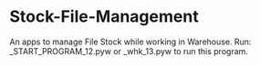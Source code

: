 # Stock-File-Management
An apps to manage File Stock while working in Warehouse. Run: _START_PROGRAM_12.pyw or _whk_13.pyw to run this program.
